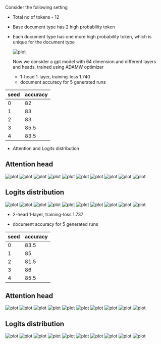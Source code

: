 Consider the following setting
- Total no of tokens - 12
- Base document type has 2 high probability token 
- Each document type has one more high probability token, which is unique for the document type

  ![plot](plots/doc_type_prob_distr.png)

  Now we consider a gpt model with 64 dimension and different layers and heads, trained using ADAMW optimizer

  - 1-head 1-layer, training-loss 1.740
  - document accuracy for 5 generated runs


|  seed |  accuracy  |
| ----  | ---------  |
| 0 | 82 |
| 1 | 83 |
| 2 | 83 |
| 3 | 85.5 |
| 4 |  83.5 |

- Attention and Logits distribution
## Attention head
 ![plot](plots/attention_distribution_doc_type_1.png)
 ![plot](plots/attention_distribution_doc_type_2.png)
 ![plot](plots/attention_distribution_doc_type_3.png)
 ![plot](plots/attention_distribution_doc_type_4.png)
 ![plot](plots/attention_distribution_doc_type_5.png)
 ![plot](plots/attention_distribution_doc_type_6.png)
 ![plot](plots/attention_distribution_doc_type_7.png)
 ![plot](plots/attention_distribution_doc_type_8.png)
 ![plot](plots/attention_distribution_doc_type_9.png)
 ![plot](plots/attention_distribution_doc_type_10.png)

 ## Logits distribution

 ![plot](plots/token_distribution_doc_type_1.png)
 ![plot](plots/token_distribution_doc_type_2.png)
 ![plot](plots/token_distribution_doc_type_3.png)
 ![plot](plots/token_distribution_doc_type_4.png)
 ![plot](plots/token_distribution_doc_type_5.png)
 ![plot](plots/token_distribution_doc_type_6.png)
 ![plot](plots/token_distribution_doc_type_7.png)
 ![plot](plots/token_distribution_doc_type_8.png)
 ![plot](plots/token_distribution_doc_type_9.png)
 ![plot](plots/token_distribution_doc_type_10.png)


 

  - 2-head 1-layer, training-loss 1.737

  - document accuracy for 5 generated runs


|  seed |  accuracy  |
| ----  | ---------  |
| 0 |  83.5 |
| 1 | 85   |
| 2 | 81.5 |
| 3 | 86  |
| 4 |  85.5 |

## Attention head
 ![plot](plots/h4/attention_distribution_doc_type_1.png)
 ![plot](plots/h4/attention_distribution_doc_type_2.png)
 ![plot](plots/h4/attention_distribution_doc_type_3.png)
 ![plot](plots/h4/attention_distribution_doc_type_4.png)
 ![plot](plots/h4/attention_distribution_doc_type_5.png)
 ![plot](plots/h4/attention_distribution_doc_type_6.png)
 ![plot](plots/h4/attention_distribution_doc_type_7.png)
 ![plot](plots/h4/attention_distribution_doc_type_8.png)
 ![plot](plots/h4/attention_distribution_doc_type_9.png)
 ![plot](plots/h4/attention_distribution_doc_type_10.png)

 ## Logits distribution

 ![plot](plots/h4/token_distribution_doc_type_1.png)
 ![plot](plots/h4/token_distribution_doc_type_2.png)
 ![plot](plots/h4/token_distribution_doc_type_3.png)
 ![plot](plots/h4/token_distribution_doc_type_4.png)
 ![plot](plots/h4/token_distribution_doc_type_5.png)
 ![plot](plots/h4/token_distribution_doc_type_6.png)
 ![plot](plots/h4/token_distribution_doc_type_7.png)
 ![plot](plots/h4/token_distribution_doc_type_8.png)
 ![plot](plots/h4/token_distribution_doc_type_9.png)
 ![plot](plots/h4token_distribution_doc_type_10.png)


 

  

  
